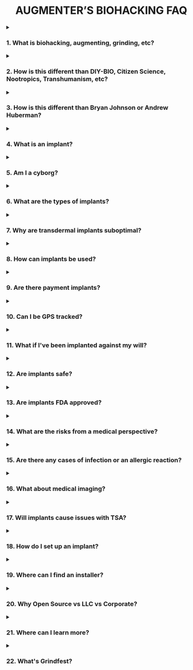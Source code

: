 <div align="center"> 

# AUGMENTER’S BIOHACKING FAQ

</div>

<details><summary>

### 1. What is biohacking, augmenting, grinding, etc?

</summary>

 - For the purposes of this guide, biohacking refers to the use of implanted technologies such as NFC/RFID microchips, sensory magnets, LEDs, and similar enhancements.

- **AUGMENTING**: To enhance or amplify something by adding to it, or in this context, to modify or improve the human body.

- **BIOHACKING**: The unconventional or subversive application of technology to enhance or alter the human body's structure or capabilities.

- **GRINDING**: A subset of biohacking that focuses on more radical and customized implants, augmentations, and modifications.

</details>

<details><summary>

### 2. How is this different than DIY-BIO, Citizen Science, Nootropics, Transhumanism, etc?

</summary>

- This guide defines biohacking as the integration of implanted technologies, focusing on physical augmentation rather than biological experimentation or philosophical ideologies. It differs from DIY-BIO, citizen science, nootropics, and transhumanism by emphasizing practical, accessible enhancements to the body using technology.

- **DIY-BIO**: Scientific research in biology undertaken by individuals outside the traditional setting of academic or research institutions, utilizing home labs with methods comparable to those in research facilities.

- **CITIZEN SCIENCE**: Scientific research conducted by non-professionals outside the traditional setting of academic or research institutions.

- **NOOTROPICS**: Commonly known as "smart drugs" or "cognitive enhancers," these synthetic and natural compounds are purported to enhance cognitive function.

- **TRANSHUMANISM**: A philosophical movement that promotes the use of technology to augment human existence as a way to improve individual abilities, life quality, and to mitigate disease and suffering.

</details>

<details><summary>

### 3. How is this different than Bryan Johnson or Andrew Huberman?

</summary>

 - Unlike Bryan Johnson’s focus on longevity through biomedical intervention or Andrew Huberman’s emphasis on optimizing brain and body function through evidence-based practices, this guide’s centers on integrating implanted technologies. It prioritizes practical, hands-on augmentations over biological optimization or health monitoring.

</details>

<details><summary>

### 4. What is an implant?

</summary>

 - In this context, an implant refers to embedded devices like [NFC/RFID microchips](https://dangerousthings.com/product/next/), [flexible implants](https://dangerousthings.com/product/apex-flex/), [magnets](https://dangerousthings.com/product/xg3/), [LEDs](https://dangerousthings.com/product/xsiid/), and similar technologies.

 - **IMPLANT**: Inert material or object embedded within the body.

</details>

<details><summary>

### 5. Am I a cyborg?

</summary>

[Answer]

</details>

<details><summary>

### 6. What are the types of implants?

</summary>

[Answer]

</details>

<details><summary>

### 7. Why are transdermal implants suboptimal?

</summary>

[Answer]

</details>

<details><summary>

### 8. How can implants be used?

</summary>

[Answer]

</details>

<details><summary>

### 9. Are there payment implants?

</summary>

[Answer]

</details>

<details><summary>

### 10. Can I be GPS tracked?

</summary>

[Answer]

</details>

<details><summary>

### 11. What if I've been implanted against my will?

</summary>

[Answer]

</details>

<details><summary>

### 12. Are implants safe?

</summary>

[Answer]

</details>

<details><summary>

### 13. Are implants FDA approved?

</summary>

[Answer]

</details>

<details><summary>

### 14. What are the risks from a medical perspective?

</summary>

- Early animal studies suggested an increased risk of cancerous tumors developing near implants, but the detail most often left out is that cancer was being induced and accelerated in these studies. There's very little real medical risk.

</details>

<details><summary>

### 15. Are there any cases of infection or an allergic reaction?

</summary>

- Infection, allergic reaction, or rejection are rare and typically the result of poor aftercare or subpar DIY coatings. There are few recent cases with x-series bioglass microchip implants, which are among the most common.

</details>

<details><summary>

### 16. What about medical imaging?

</summary>

- Medical imaging is a non-issue except for implanted magnets. Dangerous Things provides an MRI compatibility guide for glass microchips, and a few individuals have undergone MRIs with magnets, although this isn't recommended.

- [MRI Compatibility Guide](https://forum.dangerousthings.com/uploads/default/original/1X/289af3580c98807bdd9de089a27d73f383ce7bce.pdf)

</details>

<details><summary>

### 17. Will implants cause issues with TSA?

</summary>

[Answer]

</details>

<details><summary>

### 18. How do I set up an implant?

</summary>

[Answer]

</details>

<details><summary>

### 19. Where can I find an installer?

</summary>

[Answer]

</details>

<details><summary>

### 20. Why Open Source vs LLC vs Corporate?

</summary>

[Answer]

</details>

<details><summary>

### 21. Where can I learn more?

</summary>

[Answer]

</details>

<details><summary>

### 22. What's Grindfest?

</summary>

- Grindfest is an annual implant meetup held in the desert north of Los Angeles.

- [Grindfest Information](https://augmentationlimitles.ipage.com/grindfest/)

</details>

